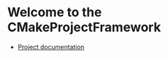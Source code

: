 # Welcome to the CMakeProjectFramework

- [Project documentation](https://knitschi.github.io/SimpleOneLibCPFTestProject/doxygen/index.html)